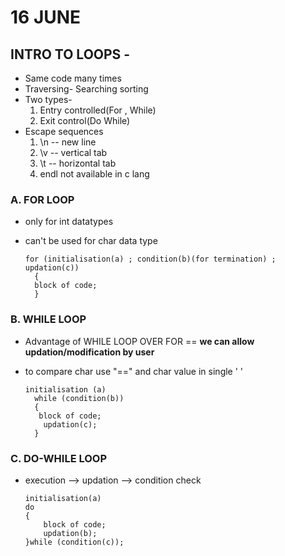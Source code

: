 # 16 JUNE
## INTRO TO LOOPS -
- Same code many times 
- Traversing- Searching sorting 
- Two types-
  1. Entry controlled(For , While) 
  2. Exit control(Do While)
- Escape sequences 
  1. \n -- new line 
  2. \v -- vertical tab 
  3. \t -- horizontal tab 
  4. endl not available in c lang

### A. FOR LOOP
- only for int datatypes 
- can't be used for char data type 


    ```
    for (initialisation(a) ; condition(b)(for termination) ; updation(c))
      { 
      block of code;
      }
    ```
      
 ### B. WHILE LOOP
 -  Advantage of WHILE LOOP OVER FOR == **we can allow updation/modification by user**
 -   to compare char use "==" and char value in single ' ' 
 
      ```
      initialisation (a)
        while (condition(b))
        { 
         block of code;
          updation(c);
        }     
     ```
    
  ### C. DO-WHILE LOOP
  - execution --> updation --> condition check 
  
    ```
    initialisation(a) 
    do
    {
        block of code;
        updation(b);
    }while (condition(c));
    ```
